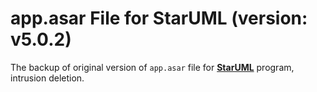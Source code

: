 # app.asar File for StarUML (version: v5.0.2)

The backup of original version of `app.asar` file for [**StarUML**](https://staruml.io/) program, intrusion deletion.
